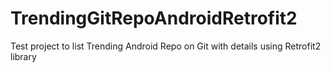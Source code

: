 # TrendingGitRepoAndroidRetrofit2
Test project to list Trending Android Repo on Git with details using Retrofit2 library
